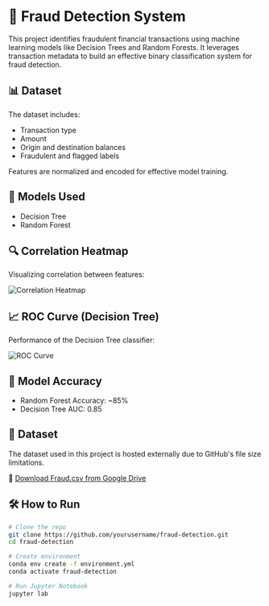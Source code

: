 # 🚨 Fraud Detection System

This project identifies fraudulent financial transactions using machine learning models like Decision Trees and Random Forests. It leverages transaction metadata to build an effective binary classification system for fraud detection.

## 📊 Dataset

The dataset includes:
- Transaction type
- Amount
- Origin and destination balances
- Fraudulent and flagged labels

Features are normalized and encoded for effective model training.

## 🧠 Models Used
- Decision Tree
- Random Forest

## 🔍 Correlation Heatmap

Visualizing correlation between features:

![Correlation Heatmap](images/heatmap.png)

## 📈 ROC Curve (Decision Tree)

Performance of the Decision Tree classifier:

![ROC Curve](images/roc.png)

## 🧪 Model Accuracy
- Random Forest Accuracy: ~85%
- Decision Tree AUC: 0.85

## 📁 Dataset

The dataset used in this project is hosted externally due to GitHub's file size limitations.

🔗 [Download Fraud.csv from Google Drive](https://drive.google.com/file/d/13dznbI0k7AbWJ4x3qCj3XtQdVQBhqtJe/view?usp=sharing)


## 🛠️ How to Run

```bash
# Clone the repo
git clone https://github.com/yourusername/fraud-detection.git
cd fraud-detection

# Create environment
conda env create -f environment.yml
conda activate fraud-detection

# Run Jupyter Notebook
jupyter lab
